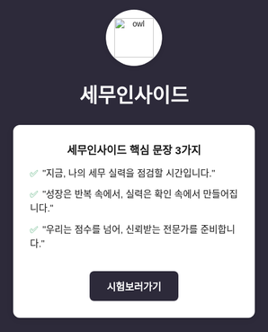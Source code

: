 <style>
  body > h1:first-of-type {
    display: none;
  }
</style>
<html lang="ko">
<head>
  <meta charset="UTF-8">
  <title>세무인사이드</title>
  <style>
    * {
      box-sizing: border-box;
    }
    html, body {
      margin: 0;
      padding: 0;
      height: 100%;
      background-color: #2d2a3a;
      font-family: 'Noto Sans KR', sans-serif;
      display: flex;
      align-items: center;
      justify-content: center;
    }
    .center-wrap {
      text-align: center;
      animation: fadeIn 1.2s ease forwards;
    }
    .logo {
      width: 100px;
      height: 100px;
      border-radius: 50%;
      background-color: #fff;
      display: flex;
      align-items: center;
      justify-content: center;
      margin: 0 auto 24px auto;
      box-shadow: 0 2px 8px rgba(0,0,0,0.1);
    }
    .logo img {
      width: 70px;
      height: 70px;
    }
    .title {
      font-size: 2.2rem;
      font-weight: bold;
      color: white;
      margin-bottom: 30px;
    }
    .desc {
      background: #fff;
      border-radius: 12px;
      padding: 30px;
      max-width: 430px;
      margin: 0 auto;
      box-shadow: 0 2px 12px rgba(0,0,0,0.1);
      animation: fadeIn 1.6s ease forwards;
    }
    .desc-title {
      font-size: 1.2rem;
      font-weight: bold;
      margin-bottom: 16px;
    }
    .desc ul {
      list-style: none;
      padding: 0;
      margin: 0;
      text-align: left;
      font-size: 1.05rem;
    }
    .desc li {
      margin-bottom: 12px;
      line-height: 1.5;
    }
    .desc li::before {
      content: '✅';
      margin-right: 8px;
      color: #219653;
    }
    .btn {
      display: inline-block;
      background-color: #2d2a3a;
      color: #fff;
      padding: 14px 30px;
      font-size: 1.1rem;
      border: none;
      border-radius: 8px;
      text-decoration: none;
      font-weight: bold;
      margin-top: 24px;
      transition: background 0.2s ease;
    }
    .btn:hover {
      background-color: #1a1822;
    }

    @keyframes fadeIn {
      0% { opacity: 0; transform: translateY(30px); }
      100% { opacity: 1; transform: translateY(0); }
    }

    @media (max-width: 600px) {
      .desc {
        padding: 20px;
        max-width: 95vw;
      }
      .title {
        font-size: 1.6rem;
      }
    }
  </style>
</head>
<body>
  <div class="center-wrap">
    <div class="logo">
      <img src="https://em-content.zobj.net/source/microsoft-teams/363/owl_1f989.png" alt="owl" />
    </div>
    <div class="title">세무인사이드</div>
    <div class="desc">
      <div class="desc-title">세무인사이드 핵심 문장 3가지</div>
      <ul>
        <li>"지금, 나의 세무 실력을 점검할 시간입니다."</li>
        <li>"성장은 반복 속에서, 실력은 확인 속에서 만들어집니다."</li>
        <li>"우리는 점수를 넘어, 신뢰받는 전문가를 준비합니다."</li>
      </ul>
      <a class="btn" href="https://www.notion.so/231a2002c7578000974cc8fc086a7a91" target="_blank">시험보러가기</a>
    </div>
  </div>
</body>
</html>

